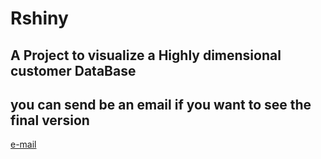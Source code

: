 # Rshiny
## A Project to visualize a Highly dimensional customer DataBase
## you can send be an email if you want to see the final version
[e-mail](armannd.giraud.ag@gmail.com)
